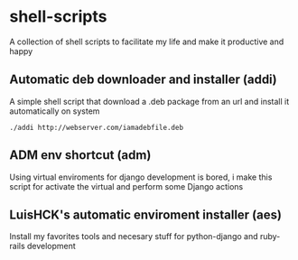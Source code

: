 # shell-scripts
A collection of shell scripts to facilitate my life and make it productive and happy

## Automatic deb downloader and installer (addi)
A simple shell script that download a .deb package from an url and install it automatically on system

`./addi http://webserver.com/iamadebfile.deb`

## ADM env shortcut (adm)
Using virtual enviroments for django development is bored, i make this script for activate the virtual and perform some Django actions

## LuisHCK's automatic enviroment installer (aes)
Install my favorites tools and necesary stuff for python-django and ruby-rails development
